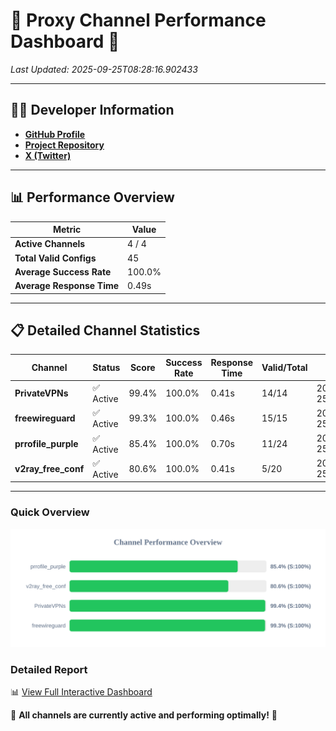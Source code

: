 # 🌟 Proxy Channel Performance Dashboard 🌟

_Last Updated: 2025-09-25T08:28:16.902433_

---

## 👩‍💻 Developer Information

- **[GitHub Profile](https://github.com/4n0nymou3)**  
- **[Project Repository](https://github.com/4n0nymou3/multi-proxy-config-fetcher)**  
- **[X (Twitter)](https://x.com/4n0nymou3)**  

---

## 📊 Performance Overview

| Metric                | Value       |
|-----------------------|-------------|
| **Active Channels**   | 4 / 4       |
| **Total Valid Configs** | 45          |
| **Average Success Rate** | 100.0%      |
| **Average Response Time** | 0.49s       |

---

## 📋 Detailed Channel Statistics

| Channel          | Status     | Score  | Success Rate | Response Time | Valid/Total | Last Success               |
|------------------|------------|--------|--------------|---------------|-------------|----------------------------|
| **PrivateVPNs**  | ✅ Active  | 99.4%  | 100.0% | 0.41s         | 14/14       | 2025-09-25T08:28:16.407342 |
| **freewireguard**  | ✅ Active  | 99.3%  | 100.0% | 0.46s         | 15/15       | 2025-09-25T08:28:16.900569 |
| **prrofile_purple**  | ✅ Active  | 85.4%  | 100.0% | 0.70s         | 11/24       | 2025-09-25T08:28:15.457224 |
| **v2ray_free_conf**  | ✅ Active  | 80.6%  | 100.0% | 0.41s         | 5/20       | 2025-09-25T08:28:15.960049 |

---

### Quick Overview
<div align="center">
  <a href="https://raw.githubusercontent.com/nullluser/NullRepo/refs/heads/main/assets/channel_stats_chart.svg">
    <img src="https://raw.githubusercontent.com/nullluser/NullRepo/refs/heads/main/assets/channel_stats_chart.svg" alt="Source Performance Statistics" width="800">
  </a>
</div>

### Detailed Report
📊 [View Full Interactive Dashboard](https://htmlpreview.github.io/?https://github.com/nullluser/NullRepo/blob/main/assets/performance_report.html)

🎉 **All channels are currently active and performing optimally!** 🎉
